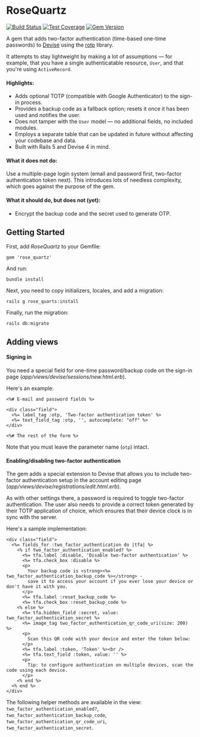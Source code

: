 # RoseQuartz

[![Build Status](https://travis-ci.org/little-bobby-tables/rose_quartz.svg?branch=master)](https://travis-ci.org/little-bobby-tables/rose_quartz)
[![Test Coverage](https://codeclimate.com/github/little-bobby-tables/rose_quartz/badges/coverage.svg)](https://codeclimate.com/github/little-bobby-tables/rose_quartz/coverage)
[![Gem Version](https://badge.fury.io/rb/rose_quartz.svg)](https://badge.fury.io/rb/rose_quartz)

A gem that adds two-factor authentication (time-based one-time passwords) to [Devise](https://github.com/plataformatec/devise) 
using the [rotp](https://github.com/mdp/rotp) library.

It attempts to stay lightweight by making a lot of assumptions — for example, that 
you have a single authenticatable resource, `User`, and that you're using `ActiveRecord`.

#### Highlights:

* Adds optional TOTP (compatible with Google Authenticator) to the sign-in process.
* Provides a backup code as a fallback option; resets it once it has been used and notifies the user.
* Does not tamper with the `User` model — no additional fields, no included modules.
* Employs a separate table that can be updated in future without affecting your codebase and data.
* Built with Rails 5 and Devise 4 in mind.

#### What it does not do:

Use a multiple-page login system (email and password first, two-factor authentication token next).
This introduces lots of needless complexity, which goes against the purpose of the gem.

#### What it should do, but does not (yet):

* Encrypt the backup code and the secret used to generate OTP.

## Getting Started

First, add *RoseQuartz* to your Gemfile:

```
gem 'rose_quartz'
```
And run:
```
bundle install
```

Next, you need to copy initializers, locales, and add a migration:
```
rails g rose_quarts:install
```

Finally, run the migration:
```
rails db:migrate
```

## Adding views

#### Signing in

You need a special field for one-time password/backup code on the sign-in page (*app/views/devise/sessions/new.html.erb*).

Here's an example:

```
<%# E-mail and password fields %>

<div class="field">
  <%= label_tag :otp, 'Two-factor authentication token' %>
  <%= text_field_tag :otp, '', autocomplete: "off" %>
</div>

<%# The rest of the form %>
```

Note that you must leave the parameter name (`otp`) intact.

#### Enabling/disabling two-factor authentication

The gem adds a special extension to Devise that allows you to 
include two-factor authentication setup in the account editing page
(*app/views/devise/registrations/edit.html.erb*).

As with other settings there, a password is required to toggle two-factor authentication.
The user also needs to provide a correct token generated by their TOTP application of choice, 
which ensures that their device clock is in sync with the server.

Here's a sample implementation:

```
<div class="field">
  <%= fields_for :two_factor_authentication do |tfa| %>
    <% if two_factor_authentication_enabled? %>
      <%= tfa.label :disable, 'Disable two-factor authentication' %>
      <%= tfa.check_box :disable %>
      <p>
        Your backup code is <strong><%= two_factor_authentication_backup_code %></strong> -
        save it to access your account if you ever lose your device or don't have it with you.
      </p>
      <%= tfa.label :reset_backup_code %>
      <%= tfa.check_box :reset_backup_code %>
    <% else %>
      <%= tfa.hidden_field :secret, value: two_factor_authentication_secret %>
      <%= image_tag two_factor_authentication_qr_code_uri(size: 200) %>
      <p>
        Scan this QR code with your device and enter the token below:
      </p>
      <%= tfa.label :token, 'Token' %><br />
      <%= tfa.text_field :token, value: '' %>
      <p>
        Tip: to configure authentication on multiple devices, scan the code using each device.
      </p>
    <% end %>
  <% end %>
</div>
```

The following helper methods are available in the view: `two_factor_authentication_enabled?`, 
`two_factor_authentication_backup_code`, `two_factor_authentication_qr_code_uri`, `two_factor_authentication_secret`.
